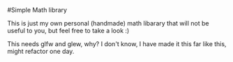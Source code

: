 #Simple Math library

This is just my own personal (handmade) math libarary that will not be useful to you, but feel free to take a look :) 

This needs glfw and glew, why? I don't know, I have made it this far like this, might refactor one day.
